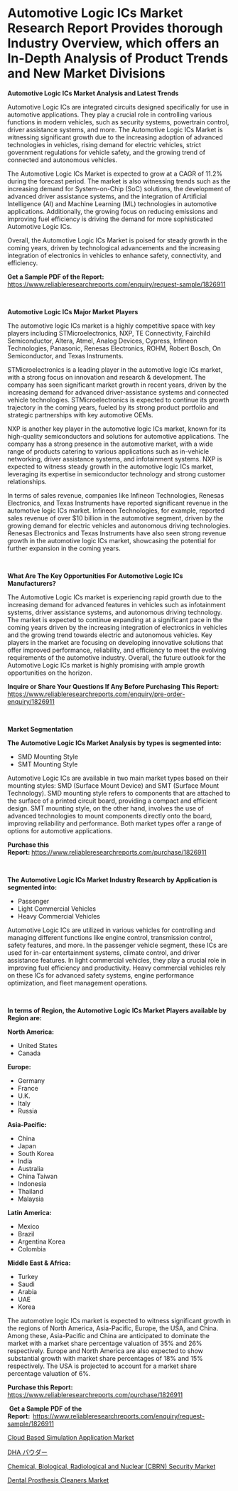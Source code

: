 <p><h1>Automotive Logic ICs Market Research Report Provides thorough Industry Overview, which offers an In-Depth Analysis of Product Trends and New Market Divisions</h1></p><p><strong>Automotive Logic ICs Market Analysis and Latest Trends</strong></p>
<p><p>Automotive Logic ICs are integrated circuits designed specifically for use in automotive applications. They play a crucial role in controlling various functions in modern vehicles, such as security systems, powertrain control, driver assistance systems, and more. The Automotive Logic ICs Market is witnessing significant growth due to the increasing adoption of advanced technologies in vehicles, rising demand for electric vehicles, strict government regulations for vehicle safety, and the growing trend of connected and autonomous vehicles.</p><p>The Automotive Logic ICs Market is expected to grow at a CAGR of 11.2% during the forecast period. The market is also witnessing trends such as the increasing demand for System-on-Chip (SoC) solutions, the development of advanced driver assistance systems, and the integration of Artificial Intelligence (AI) and Machine Learning (ML) technologies in automotive applications. Additionally, the growing focus on reducing emissions and improving fuel efficiency is driving the demand for more sophisticated Automotive Logic ICs.</p><p>Overall, the Automotive Logic ICs Market is poised for steady growth in the coming years, driven by technological advancements and the increasing integration of electronics in vehicles to enhance safety, connectivity, and efficiency.</p></p>
<p><strong>Get a Sample PDF of the Report:&nbsp;</strong> <a href="https://www.reliableresearchreports.com/enquiry/request-sample/1826911">https://www.reliableresearchreports.com/enquiry/request-sample/1826911</a></p>
<p>&nbsp;</p>
<p><strong>Automotive Logic ICs Major Market Players</strong></p>
<p><p>The automotive logic ICs market is a highly competitive space with key players including STMicroelectronics, NXP, TE Connectivity, Fairchild Semiconductor, Altera, Atmel, Analog Devices, Cypress, Infineon Technologies, Panasonic, Renesas Electronics, ROHM, Robert Bosch, On Semiconductor, and Texas Instruments.</p><p>STMicroelectronics is a leading player in the automotive logic ICs market, with a strong focus on innovation and research & development. The company has seen significant market growth in recent years, driven by the increasing demand for advanced driver-assistance systems and connected vehicle technologies. STMicroelectronics is expected to continue its growth trajectory in the coming years, fueled by its strong product portfolio and strategic partnerships with key automotive OEMs.</p><p>NXP is another key player in the automotive logic ICs market, known for its high-quality semiconductors and solutions for automotive applications. The company has a strong presence in the automotive market, with a wide range of products catering to various applications such as in-vehicle networking, driver assistance systems, and infotainment systems. NXP is expected to witness steady growth in the automotive logic ICs market, leveraging its expertise in semiconductor technology and strong customer relationships.</p><p>In terms of sales revenue, companies like Infineon Technologies, Renesas Electronics, and Texas Instruments have reported significant revenue in the automotive logic ICs market. Infineon Technologies, for example, reported sales revenue of over $10 billion in the automotive segment, driven by the growing demand for electric vehicles and autonomous driving technologies. Renesas Electronics and Texas Instruments have also seen strong revenue growth in the automotive logic ICs market, showcasing the potential for further expansion in the coming years.</p></p>
<p>&nbsp;</p>
<p><strong>What Are The Key Opportunities For Automotive Logic ICs Manufacturers?</strong></p>
<p><p>The Automotive Logic ICs market is experiencing rapid growth due to the increasing demand for advanced features in vehicles such as infotainment systems, driver assistance systems, and autonomous driving technology. The market is expected to continue expanding at a significant pace in the coming years driven by the increasing integration of electronics in vehicles and the growing trend towards electric and autonomous vehicles. Key players in the market are focusing on developing innovative solutions that offer improved performance, reliability, and efficiency to meet the evolving requirements of the automotive industry. Overall, the future outlook for the Automotive Logic ICs market is highly promising with ample growth opportunities on the horizon.</p></p>
<p><strong>Inquire or Share Your Questions If Any Before Purchasing This Report:</strong> <a href="https://www.reliableresearchreports.com/enquiry/pre-order-enquiry/1826911">https://www.reliableresearchreports.com/enquiry/pre-order-enquiry/1826911</a></p>
<p>&nbsp;</p>
<p><strong>Market Segmentation</strong></p>
<p><strong>The Automotive Logic ICs Market Analysis by types is segmented into:</strong></p>
<p><ul><li>SMD Mounting Style</li><li>SMT Mounting Style</li></ul></p>
<p><p>Automotive Logic ICs are available in two main market types based on their mounting styles: SMD (Surface Mount Device) and SMT (Surface Mount Technology). SMD mounting style refers to components that are attached to the surface of a printed circuit board, providing a compact and efficient design. SMT mounting style, on the other hand, involves the use of advanced technologies to mount components directly onto the board, improving reliability and performance. Both market types offer a range of options for automotive applications.</p></p>
<p><strong>Purchase this Report:&nbsp;</strong><a href="https://www.reliableresearchreports.com/purchase/1826911">https://www.reliableresearchreports.com/purchase/1826911</a></p>
<p>&nbsp;</p>
<p><strong>The Automotive Logic ICs Market Industry Research by Application is segmented into:</strong></p>
<p><ul><li>Passenger</li><li>Light Commercial Vehicles</li><li>Heavy Commercial Vehicles</li></ul></p>
<p><p>Automotive Logic ICs are utilized in various vehicles for controlling and managing different functions like engine control, transmission control, safety features, and more. In the passenger vehicle segment, these ICs are used for in-car entertainment systems, climate control, and driver assistance features. In light commercial vehicles, they play a crucial role in improving fuel efficiency and productivity. Heavy commercial vehicles rely on these ICs for advanced safety systems, engine performance optimization, and fleet management operations.</p></p>
<p>&nbsp;</p>
<p><strong>In terms of Region, the Automotive Logic ICs Market Players available by Region are:</strong></p>
<p>
    <p> <strong> North America: </strong>
        <ul>
            <li>United States</li>
            <li>Canada</li>
        </ul>
        </p> 
    <p> <strong> Europe: </strong>
        <ul>
            <li>Germany</li>
            <li>France</li>
            <li>U.K.</li>
            <li>Italy</li>
            <li>Russia</li>
        </ul>
        </p> 
    <p> <strong> Asia-Pacific: </strong>
        <ul>
            <li>China</li>
            <li>Japan</li>
            <li>South Korea</li>
            <li>India</li>
            <li>Australia</li>
            <li>China Taiwan</li>
            <li>Indonesia</li>
            <li>Thailand</li>
            <li>Malaysia</li>
        </ul>
        </p> 
    <p> <strong> Latin America: </strong>
        <ul>
            <li>Mexico</li>
            <li>Brazil</li>
            <li>Argentina Korea</li>
            <li>Colombia</li>
        </ul>
        </p> 
    <p> <strong> Middle East & Africa: </strong>
        <ul>
            <li>Turkey</li>
            <li>Saudi</li>
            <li>Arabia</li>
            <li>UAE</li>
            <li>Korea</li>
        </ul>
    </p>
    </p>
<p><p>The automotive logic ICs market is expected to witness significant growth in the regions of North America, Asia-Pacific, Europe, the USA, and China. Among these, Asia-Pacific and China are anticipated to dominate the market with a market share percentage valuation of 35% and 26% respectively. Europe and North America are also expected to show substantial growth with market share percentages of 18% and 15% respectively. The USA is projected to account for a market share percentage valuation of 6%.</p></p>
<p><strong>Purchase this Report: </strong><a href="https://www.reliableresearchreports.com/purchase/1826911">https://www.reliableresearchreports.com/purchase/1826911</a></p>
<p>&nbsp;<strong>Get a Sample PDF of the Report:&nbsp;&nbsp;</strong><a href="https://www.reliableresearchreports.com/enquiry/request-sample/1826911">https://www.reliableresearchreports.com/enquiry/request-sample/1826911</a></p>
<p><strong></strong></p>
<p><p><a href="https://view.publitas.com/reportprime-1/cloud-based-simulation-application-market-size-growing-and-forecasted-for-period-from-2023-2030-and-provides-complete-market-analysis-of-this-market/">Cloud Based Simulation Application Market</a></p><p><a href="https://medium.com/@rosemarieleffler2023/dha%E3%83%91%E3%82%A6%E3%83%80%E3%83%BC%E3%81%AE%E5%B8%82%E5%A0%B4%E3%82%B7%E3%82%A7%E3%82%A2%E3%81%AE%E9%80%B2%E5%8C%96%E3%81%A8%E5%B8%82%E5%A0%B4%E6%88%90%E9%95%B7%E3%81%AE%E3%83%88%E3%83%AC%E3%83%B3%E3%83%892024%E5%B9%B4-2031%E5%B9%B4-f9b517c4f901">DHA パウダー</a></p><p><a href="https://view.publitas.com/reportprime-1/chemical-biological-radiological-and-nuclear-cbrn-security-market-size-share-trends-analysis-report-by-application-regional-outlook-competitive-strategies-and-segment-forecasts-2023-2030/">Chemical, Biological, Radiological and Nuclear (CBRN) Security Market</a></p><p><a href="https://simplistic-meeting-7ee.notion.site/Dental-Prosthesis-Cleaners-Market-Size-and-Examines-its-Market-Scope-with-a-Primary-Focus-on-Growt-b5ead5c9003644ae9dc2123d7ec7d778">Dental Prosthesis Cleaners Market</a></p></p>